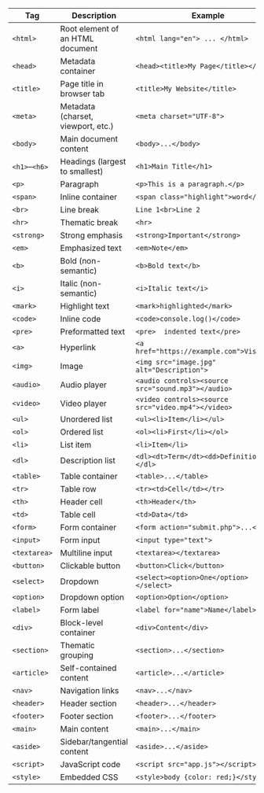 | Tag           | Description                        | Example                                            |
| ------------- | ---------------------------------- | -------------------------------------------------- |
| `<html>`      | Root element of an HTML document   | `<html lang="en"> ... </html>`                     |
| `<head>`      | Metadata container                 | `<head><title>My Page</title></head>`              |
| `<title>`     | Page title in browser tab          | `<title>My Website</title>`                        |
| `<meta>`      | Metadata (charset, viewport, etc.) | `<meta charset="UTF-8">`                           |
| `<body>`      | Main document content              | `<body>...</body>`                                 |
| `<h1>`–`<h6>` | Headings (largest to smallest)     | `<h1>Main Title</h1>`                              |
| `<p>`         | Paragraph                          | `<p>This is a paragraph.</p>`                      |
| `<span>`      | Inline container                   | `<span class="highlight">word</span>`              |
| `<br>`        | Line break                         | `Line 1<br>Line 2`                                 |
| `<hr>`        | Thematic break                     | `<hr>`                                             |
| `<strong>`    | Strong emphasis                    | `<strong>Important</strong>`                       |
| `<em>`        | Emphasized text                    | `<em>Note</em>`                                    |
| `<b>`         | Bold (non-semantic)                | `<b>Bold text</b>`                                 |
| `<i>`         | Italic (non-semantic)              | `<i>Italic text</i>`                               |
| `<mark>`      | Highlight text                     | `<mark>highlighted</mark>`                         |
| `<code>`      | Inline code                        | `<code>console.log()</code>`                       |
| `<pre>`       | Preformatted text                  | `<pre>  indented text</pre>`                       |
| `<a>`         | Hyperlink                          | `<a href="https://example.com">Visit</a>`          |
| `<img>`       | Image                              | `<img src="image.jpg" alt="Description">`          |
| `<audio>`     | Audio player                       | `<audio controls><source src="sound.mp3"></audio>` |
| `<video>`     | Video player                       | `<video controls><source src="video.mp4"></video>` |
| `<ul>`        | Unordered list                     | `<ul><li>Item</li></ul>`                           |
| `<ol>`        | Ordered list                       | `<ol><li>First</li></ol>`                          |
| `<li>`        | List item                          | `<li>Item</li>`                                    |
| `<dl>`        | Description list                   | `<dl><dt>Term</dt><dd>Definition</dd></dl>`        |
| `<table>`     | Table container                    | `<table>...</table>`                               |
| `<tr>`        | Table row                          | `<tr><td>Cell</td></tr>`                           |
| `<th>`        | Header cell                        | `<th>Header</th>`                                  |
| `<td>`        | Table cell                         | `<td>Data</td>`                                    |
| `<form>`      | Form container                     | `<form action="submit.php">...</form>`             |
| `<input>`     | Form input                         | `<input type="text">`                              |
| `<textarea>`  | Multiline input                    | `<textarea></textarea>`                            |
| `<button>`    | Clickable button                   | `<button>Click</button>`                           |
| `<select>`    | Dropdown                           | `<select><option>One</option></select>`            |
| `<option>`    | Dropdown option                    | `<option>Option</option>`                          |
| `<label>`     | Form label                         | `<label for="name">Name</label>`                   |
| `<div>`       | Block-level container              | `<div>Content</div>`                               |
| `<section>`   | Thematic grouping                  | `<section>...</section>`                           |
| `<article>`   | Self-contained content             | `<article>...</article>`                           |
| `<nav>`       | Navigation links                   | `<nav>...</nav>`                                   |
| `<header>`    | Header section                     | `<header>...</header>`                             |
| `<footer>`    | Footer section                     | `<footer>...</footer>`                             |
| `<main>`      | Main content                       | `<main>...</main>`                                 |
| `<aside>`     | Sidebar/tangential content         | `<aside>...</aside>`                               |
| `<script>`    | JavaScript code                    | `<script src="app.js"></script>`                   |
| `<style>`     | Embedded CSS                       | `<style>body {color: red;}</style>`                |
